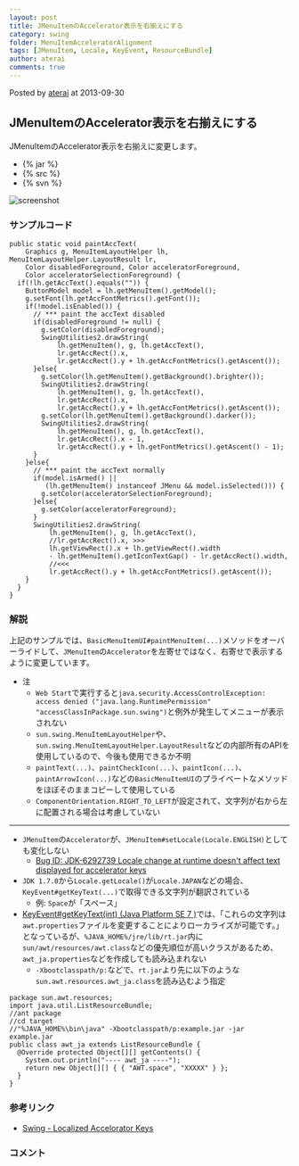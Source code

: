 ```yaml
---
layout: post
title: JMenuItemのAccelerator表示を右揃えにする
category: swing
folder: MenuItemAcceleratorAlignment
tags: [JMenuItem, Locale, KeyEvent, ResourceBundle]
author: aterai
comments: true
---
```


Posted by [aterai](http://terai.xrea.jp/aterai.html) at 2013-09-30

## JMenuItemのAccelerator表示を右揃えにする
JMenuItemのAccelerator表示を右揃えに変更します。

- {% jar %}
- {% src %}
- {% svn %}

<!-- dummy comment line for breaking list -->

![screenshot](https://lh5.googleusercontent.com/-vl8nnt_tGvQ/UkhDq1YV-VI/AAAAAAAAB2o/B0-hGdv35Ns/s800/MenuItemAcceleratorAlignment.png)

### サンプルコード
<pre class="prettyprint"><code>public static void paintAccText(
    Graphics g, MenuItemLayoutHelper lh, MenuItemLayoutHelper.LayoutResult lr,
    Color disabledForeground, Color acceleratorForeground,
    Color acceleratorSelectionForeground) {
  if(!lh.getAccText().equals("")) {
    ButtonModel model = lh.getMenuItem().getModel();
    g.setFont(lh.getAccFontMetrics().getFont());
    if(!model.isEnabled()) {
      // *** paint the accText disabled
      if(disabledForeground != null) {
        g.setColor(disabledForeground);
        SwingUtilities2.drawString(
            lh.getMenuItem(), g, lh.getAccText(),
            lr.getAccRect().x,
            lr.getAccRect().y + lh.getAccFontMetrics().getAscent());
      }else{
        g.setColor(lh.getMenuItem().getBackground().brighter());
        SwingUtilities2.drawString(
            lh.getMenuItem(), g, lh.getAccText(),
            lr.getAccRect().x,
            lr.getAccRect().y + lh.getAccFontMetrics().getAscent());
        g.setColor(lh.getMenuItem().getBackground().darker());
        SwingUtilities2.drawString(
            lh.getMenuItem(), g, lh.getAccText(),
            lr.getAccRect().x - 1,
            lr.getAccRect().y + lh.getFontMetrics().getAscent() - 1);
      }
    }else{
      // *** paint the accText normally
      if(model.isArmed() ||
         (lh.getMenuItem() instanceof JMenu &amp;&amp; model.isSelected())) {
        g.setColor(acceleratorSelectionForeground);
      }else{
        g.setColor(acceleratorForeground);
      }
      SwingUtilities2.drawString(
          lh.getMenuItem(), g, lh.getAccText(),
          //lr.getAccRect().x, &gt;&gt;&gt;
          lh.getViewRect().x + lh.getViewRect().width
          - lh.getMenuItem().getIconTextGap() - lr.getAccRect().width,
          //&lt;&lt;&lt;
          lr.getAccRect().y + lh.getAccFontMetrics().getAscent());
    }
  }
}
</code></pre>

### 解説
上記のサンプルでは、`BasicMenuItemUI#paintMenuItem(...)`メソッドをオーバーライドして、`JMenuItem`の`Accelerator`を左寄せではなく、右寄せで表示するように変更しています。

- 注
    - `Web Start`で実行すると`java.security.AccessControlException: access denied ("java.lang.RuntimePermission" "accessClassInPackage.sun.swing")`と例外が発生してメニューが表示されない
    - `sun.swing.MenuItemLayoutHelper`や、`sun.swing.MenuItemLayoutHelper.LayoutResult`などの内部所有のAPIを使用しているので、今後も使用できるか不明
    - `paintText(...)`、`paintCheckIcon(...)`、`paintIcon(...)`、`paintArrowIcon(...)`などの`BasicMenuItemUI`のプライベートなメソッドをほぼそのままコピーして使用している
    - `ComponentOrientation.RIGHT_TO_LEFT`が設定されて、文字列が右から左に配置される場合は考慮していない

<!-- dummy comment line for breaking list -->

- - - -
- `JMenuItem`の`Accelerator`が、`JMenuItem#setLocale(Locale.ENGLISH)`としても変化しない
    - [Bug ID: JDK-6292739 Locale change at runtime doesn't affect text displayed for accelerator keys](http://bugs.sun.com/bugdatabase/view_bug.do?bug_id=6292739)
- `JDK 1.7.0`から`Locale.getLocale()`が`Locale.JAPAN`などの場合、`KeyEvent#getKeyText(...)`で取得できる文字列が翻訳されている
    - 例: `Space`が「スペース」
- [KeyEvent#getKeyText(int) (Java Platform SE 7 )](http://docs.oracle.com/javase/jp/7/api/java/awt/event/KeyEvent.html#getKeyText%28int%29)では、「これらの文字列は`awt.properties`ファイルを変更することによりローカライズが可能です。」となっているが、`%JAVA_HOME%/jre/lib/rt.jar`内に`sun/awt/resources/awt.class`などの優先順位が高いクラスがあるため、`awt_ja.properties`などを作成しても読み込まれない
    - `-Xbootclasspath/p:`などで、`rt.jar`より先に以下のような`sun.awt.resources.awt_ja.class`を読み込むよう指定

<!-- dummy comment line for breaking list -->

<pre class="prettyprint"><code>package sun.awt.resources;
import java.util.ListResourceBundle;
//ant package
//cd target
//"%JAVA_HOME%\bin\java" -Xbootclasspath/p:example.jar -jar example.jar
public class awt_ja extends ListResourceBundle {
  @Override protected Object[][] getContents() {
    System.out.println("---- awt_ja ----");
    return new Object[][] { { "AWT.space", "XXXXX" } };
  }
}
</code></pre>

### 参考リンク
- [Swing - Localized Accelorator Keys](https://forums.oracle.com/thread/1364746)

<!-- dummy comment line for breaking list -->

### コメント
